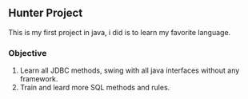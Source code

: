 ## Hunter Project
This is my first project in java, i did is to learn my favorite language.

### Objective
1. Learn all JDBC methods, swing with all java interfaces without any framework.
2. Train and leard more SQL methods and rules.
